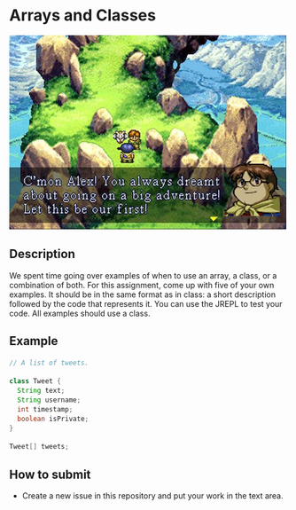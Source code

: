# Arrays and Classes

![screenshot](screenshot.jpg)

## Description

We spent time going over examples of when to use an array, a class, or a combination of both. For this assignment, come up with five of your own examples. It should be in the same format as in class: a short description followed by the code that represents it. You can use the JREPL to test your code. All examples should use a class.

## Example

```java
// A list of tweets.

class Tweet {
  String text;
  String username;
  int timestamp;
  boolean isPrivate;
}

Tweet[] tweets;
```

## How to submit

* Create a new issue in this repository and put your work in the text area.
